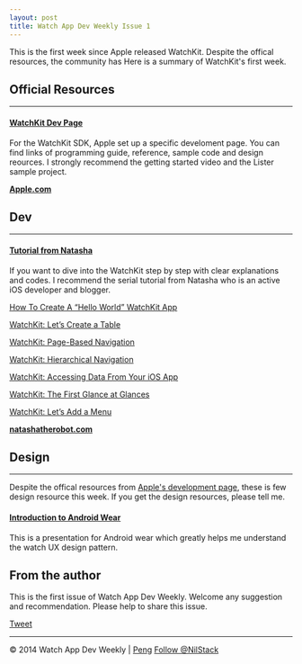 ```yaml
---
layout: post
title: Watch App Dev Weekly Issue 1
---
```


This is the first week since Apple released WatchKit. Despite the offical resources, the community has 
Here is a summary of WatchKit's first week.

## Official Resources

---

#### [WatchKit Dev Page](https://developer.apple.com/watchkit/)

For the WatchKit SDK, Apple set up a specific develoment page. You can find links of programming guide, reference, 
sample code and design reources. I strongly recommend the getting started video and the Lister sample project.

[**Apple.com**](https://developer.apple.com/watchkit/) 


## Dev

---

#### [Tutorial from Natasha](http://natashatherobot.com/)

If you want to dive into the WatchKit step by step with clear explanations and codes. I recommend the serial tutorial from Natasha who is an active iOS developer and blogger.

[How To Create A “Hello World” WatchKit App](http://natashatherobot.com/hello-world-watchkit-app/)

[WatchKit: Let’s Create a Table](http://natashatherobot.com/watchkit-create-table/)

[WatchKit: Page-Based Navigation](http://natashatherobot.com/watchkit-page-based-navigation/)

[WatchKit: Hierarchical Navigation](http://natashatherobot.com/watchkit-hierarchical-navigation/)

[WatchKit: Accessing Data From Your iOS App](http://natashatherobot.com/watchkit-access-files-from-ios-app/)

[WatchKit: The First Glance at Glances](http://natashatherobot.com/watchkit-glances/)

[WatchKit: Let’s Add a Menu](http://natashatherobot.com/watchkit-menu/)

[**natashatherobot.com**](http://natashatherobot.com/)


## Design

---

Despite the offical resources from [Apple's development page](https://developer.apple.com/watchkit/), these is few design resource this week. If you get the design resources, please tell me.

#### [Introduction to Android Wear](https://speakerdeck.com/cyrilmottier/introduction-to-android-wear-a-glimpse-into-the-future)

This is a presentation for Android wear which greatly helps me understand the watch UX design pattern.

<script async class="speakerdeck-embed" data-id="d836c8104e1b0132b413767ece2f179e" data-ratio="1.77777777777778" src="//speakerdeck.com/assets/embed.js"></script>


## From the author

This is the first issue of Watch App Dev Weekly. Welcome any suggestion and recommendation.
Please help to share this issue.

<a href="https://twitter.com/share" class="twitter-share-button" data-via="NilStack" data-size="large" data-hashtags="WatchKit iWatchAppDev iWatch WatchAppDevWeekly">Tweet</a>

<script>!function(d,s,id){var js,fjs=d.getElementsByTagName(s)[0],p=/^http:/.test(d.location)?'http':'https';if(!d.getElementById(id)){js=d.createElement(s);js.id=id;js.src=p+'://platform.twitter.com/widgets.js';fjs.parentNode.insertBefore(js,fjs);}}(document, 'script', 'twitter-wjs');</script>

---

© 2014 Watch App Dev Weekly | [Peng](https://twitter.com/NilStack) 
<a href="https://twitter.com/NilStack" class="twitter-follow-button" data-show-count="false">Follow @NilStack</a>

<script>!function(d,s,id){var js,fjs=d.getElementsByTagName(s)[0],p=/^http:/.test(d.location)?'http':'https';if(!d.getElementById(id)){js=d.createElement(s);js.id=id;js.src=p+'://platform.twitter.com/widgets.js';fjs.parentNode.insertBefore(js,fjs);}}(document, 'script', 'twitter-wjs');</script>
 
